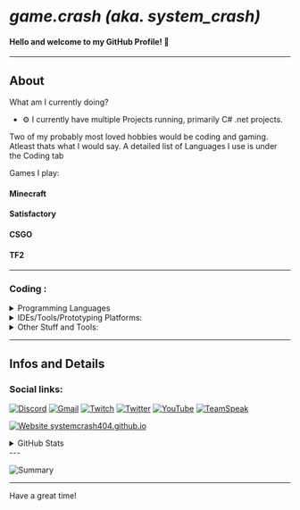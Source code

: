# ***game.crash (aka. system_crash)***
#### Hello and welcome to my GitHub Profile! 👋
---
## About 

What am I currently doing?
- ⚙ I currently have multiple Projects running, primarily C# .net projects.


Two of my probably most loved hobbies would be coding and gaming. Atleast thats what I would say.
A detailed list of Languages I use is under the Coding tab

Games I play:

#### Minecraft

#### Satisfactory

#### CSGO

#### TF2


---
###  Coding :

<details>
<summary>Programming Languages</summary>

![C#](https://img.shields.io/badge/c%23-%23239120.svg?style=for-the-badge&logo=c-sharp&logoColor=white)
![HTML5](https://img.shields.io/badge/html5-%23E34F26.svg?style=for-the-badge&logo=html5&logoColor=white)
![CSS3](https://img.shields.io/badge/css3-%231572B6.svg?style=for-the-badge&logo=css3&logoColor=white)
![JavaScript](https://img.shields.io/badge/javascript-%23323330.svg?style=for-the-badge&logo=javascript&logoColor=%23F7DF1E)

![Python](https://img.shields.io/badge/python-3670A0?style=for-the-badge&logo=python&logoColor=ffdd54)
![Lua](https://img.shields.io/badge/lua-%232C2D72.svg?style=for-the-badge&logo=lua&logoColor=white)
![C++](https://img.shields.io/badge/c++-%2300599C.svg?style=for-the-badge&logo=c%2B%2B&logoColor=white)
</details>
<details>
<summary>IDEs/Tools/Prototyping Platforms:</summary>

[![Visual Studio](https://img.shields.io/badge/Visual%20Studio-5C2D91.svg?style=for-the-badge&logo=visual-studio&logoColor=white)](https://visualstudio.microsoft.com/)
[![VSCode](https://img.shields.io/badge/Visual%20Studio%20Code-0078d7.svg?style=for-the-badge&logo=visual-studio-code&logoColor=white)](https://code.visualstudio.com)

[![Arduino IDE](https://img.shields.io/badge/Arduino_IDE-00979D?style=for-the-badge&logo=arduino&logoColor=white)](https://arduino.cc)

![IntelliJ Idea](https://img.shields.io/badge/IntelliJIDEA-000000.svg?style=for-the-badge&logo=intellij-idea&logoColor=white)

[![Git](https://img.shields.io/badge/git-%23F05033.svg?style=for-the-badge&logo=git&logoColor=white)](https://git-scm.com)
[![GitHub](https://img.shields.io/badge/github-%23121011.svg?style=for-the-badge&logo=github&logoColor=white)](https://github.com)

[![.NET](https://img.shields.io/badge/.NET-512BD4?style=for-the-badge&logo=dotnet&logoColor=white)](https://dotnet.microsoft.com/)
[![NuGet](https://img.shields.io/badge/NuGet-004880?style=for-the-badge&logo=nuget&logoColor=white)](https://www.nuget.org)

[![CMake](https://img.shields.io/badge/CMake-064F8C?style=for-the-badge&logo=cmake&logoColor=white)](https://cmake.org)

[![Docker](https://img.shields.io/badge/Docker-2CA5E0?style=for-the-badge&logo=docker&logoColor=white)](https://www.docker.com)

[![Arduino](https://img.shields.io/badge/Arduino-00979D?style=for-the-badge&logo=Arduino&logoColor=white)](https://arduino.cc)
[![RasperryPI](https://img.shields.io/badge/Raspberry%20Pi-A22846?style=for-the-badge&logo=Raspberry%20Pi&logoColor=white)](https://www.raspberrypi.com)


</details>
<details>
<summary>Other Stuff and Tools:</summary>
... no one really needs to know

![GIMP](https://img.shields.io/badge/gimp-5C5543?style=for-the-badge&logo=gimp&logoColor=white)
![Krita](https://img.shields.io/badge/Krita-203759?style=for-the-badge&logo=krita&logoColor=EEF37B)
![Inkscape](https://img.shields.io/badge/Inkscape-000000?style=for-the-badge&logo=Inkscape&logoColor=white)

[![GitHub Pages](https://img.shields.io/badge/GitHub%20Pages-222222?style=for-the-badge&logo=GitHub%20Pages&logoColor=white)](https://github.io)

[![Windows 11](https://img.shields.io/badge/Windows_11-0078d4?style=for-the-badge&logo=windows-11&logoColor=white)](https://www.microsoft.com/windows/windows-11)

[![Audacity](https://img.shields.io/badge/Audacity-0000CC?style=for-the-badge&logo=audacity&logoColor=white)](https://www.audacityteam.org)
[![Spotify](https://img.shields.io/badge/Spotify-1ED760?&style=for-the-badge&logo=spotify&logoColor=white)](https://www.spotify.com)

[![VirtualBox](https://img.shields.io/badge/VirtualBox-21416b?style=for-the-badge&logo=VirtualBox&logoColor=white)](https://www.virtualbox.org)

</details>

--- 

## Infos and Details

### Social links:

[![Discord](https://img.shields.io/badge/Discord-%235865F2.svg?style=for-the-badge&logo=discord&logoColor=white)](https://discord.com/users/727862418155372614)
[![Gmail](https://img.shields.io/badge/Gmail-D14836?style=for-the-badge&logo=gmail&logoColor=white)](mailto://game.crash534@gmail.com)
[![Twitch](https://img.shields.io/badge/Twitch-%239146FF.svg?style=for-the-badge&logo=Twitch&logoColor=white)](https://www.twitch.tv/game_crash444)
[![Twitter](https://img.shields.io/badge/Twitter-%231DA1F2.svg?style=for-the-badge&logo=Twitter&logoColor=white)](https://twitter.com/gamecrash12)
[![YouTube](https://img.shields.io/badge/YouTube-%23FF0000.svg?style=for-the-badge&logo=YouTube&logoColor=white)](https://www.youtube.com/@game.crash404)
[![TeamSpeak](https://img.shields.io/badge/TeamSpeak-2580C3?style=for-the-badge&logo=teamspeak&logoColor=white)](https://www.teamspeak.com/)

[![Website systemcrash404.github.io](https://img.shields.io/website-up-down-green-red/https/systemcrash404.github.io.svg)](https://systemcrash404.github.io/)


<details>
<summary>GitHub Stats</summary>

![game.crash's github stats](https://github-readme-stats.vercel.app/api?username=systemcrash404&theme=synthwave#gh-dark-mode-only)

![game.crash's most used languages](https://github-readme-stats.vercel.app/api/top-langs/?username=systemcrash404&theme=blue-green)

![game.crash's github streak](https://github-readme-streak-stats.herokuapp.com/?user=systemcrash404&theme=blue-green)

</details>
---

![Summary](https://github-profile-summary-cards.vercel.app/api/cards/profile-details?username=systemcrash404&theme=github_dark)

---

Have a great time!
